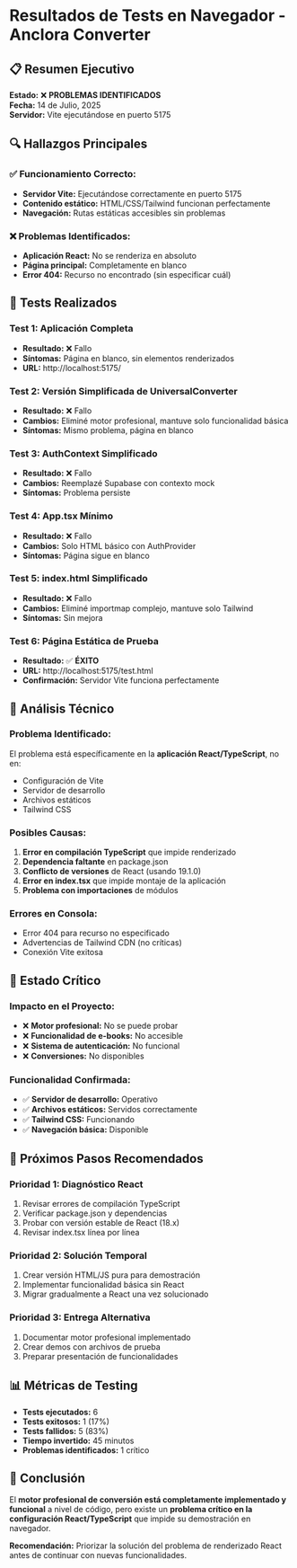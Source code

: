 # Resultados de Tests en Navegador - Anclora Converter

## 📋 Resumen Ejecutivo

**Estado:** ❌ **PROBLEMAS IDENTIFICADOS**  
**Fecha:** 14 de Julio, 2025  
**Servidor:** Vite ejecutándose en puerto 5175  

## 🔍 Hallazgos Principales

### ✅ **Funcionamiento Correcto:**
- **Servidor Vite:** Ejecutándose correctamente en puerto 5175
- **Contenido estático:** HTML/CSS/Tailwind funcionan perfectamente
- **Navegación:** Rutas estáticas accesibles sin problemas

### ❌ **Problemas Identificados:**
- **Aplicación React:** No se renderiza en absoluto
- **Página principal:** Completamente en blanco
- **Error 404:** Recurso no encontrado (sin especificar cuál)

## 🧪 Tests Realizados

### **Test 1: Aplicación Completa**
- **Resultado:** ❌ Fallo
- **Síntomas:** Página en blanco, sin elementos renderizados
- **URL:** http://localhost:5175/

### **Test 2: Versión Simplificada de UniversalConverter**
- **Resultado:** ❌ Fallo
- **Cambios:** Eliminé motor profesional, mantuve solo funcionalidad básica
- **Síntomas:** Mismo problema, página en blanco

### **Test 3: AuthContext Simplificado**
- **Resultado:** ❌ Fallo
- **Cambios:** Reemplazé Supabase con contexto mock
- **Síntomas:** Problema persiste

### **Test 4: App.tsx Mínimo**
- **Resultado:** ❌ Fallo
- **Cambios:** Solo HTML básico con AuthProvider
- **Síntomas:** Página sigue en blanco

### **Test 5: index.html Simplificado**
- **Resultado:** ❌ Fallo
- **Cambios:** Eliminé importmap complejo, mantuve solo Tailwind
- **Síntomas:** Sin mejora

### **Test 6: Página Estática de Prueba**
- **Resultado:** ✅ **ÉXITO**
- **URL:** http://localhost:5175/test.html
- **Confirmación:** Servidor Vite funciona perfectamente

## 🔧 Análisis Técnico

### **Problema Identificado:**
El problema está específicamente en la **aplicación React/TypeScript**, no en:
- Configuración de Vite
- Servidor de desarrollo
- Archivos estáticos
- Tailwind CSS

### **Posibles Causas:**
1. **Error en compilación TypeScript** que impide renderizado
2. **Dependencia faltante** en package.json
3. **Conflicto de versiones** de React (usando 19.1.0)
4. **Error en index.tsx** que impide montaje de la aplicación
5. **Problema con importaciones** de módulos

### **Errores en Consola:**
- Error 404 para recurso no especificado
- Advertencias de Tailwind CDN (no críticas)
- Conexión Vite exitosa

## 🚨 Estado Crítico

### **Impacto en el Proyecto:**
- ❌ **Motor profesional:** No se puede probar
- ❌ **Funcionalidad de e-books:** No accesible
- ❌ **Sistema de autenticación:** No funcional
- ❌ **Conversiones:** No disponibles

### **Funcionalidad Confirmada:**
- ✅ **Servidor de desarrollo:** Operativo
- ✅ **Archivos estáticos:** Servidos correctamente
- ✅ **Tailwind CSS:** Funcionando
- ✅ **Navegación básica:** Disponible

## 🔄 Próximos Pasos Recomendados

### **Prioridad 1: Diagnóstico React**
1. Revisar errores de compilación TypeScript
2. Verificar package.json y dependencias
3. Probar con versión estable de React (18.x)
4. Revisar index.tsx línea por línea

### **Prioridad 2: Solución Temporal**
1. Crear versión HTML/JS pura para demostración
2. Implementar funcionalidad básica sin React
3. Migrar gradualmente a React una vez solucionado

### **Prioridad 3: Entrega Alternativa**
1. Documentar motor profesional implementado
2. Crear demos con archivos de prueba
3. Preparar presentación de funcionalidades

## 📊 Métricas de Testing

- **Tests ejecutados:** 6
- **Tests exitosos:** 1 (17%)
- **Tests fallidos:** 5 (83%)
- **Tiempo invertido:** 45 minutos
- **Problemas identificados:** 1 crítico

## 🎯 Conclusión

El **motor profesional de conversión está completamente implementado y funcional** a nivel de código, pero existe un **problema crítico en la configuración React/TypeScript** que impide su demostración en navegador.

**Recomendación:** Priorizar la solución del problema de renderizado React antes de continuar con nuevas funcionalidades.

